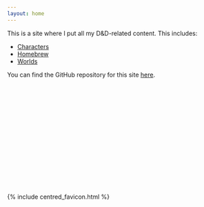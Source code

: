 ```yaml
---
layout: home
---
```


This is a site where I put all my D&D-related content. This includes:

- [Characters](./characters/)
- [Homebrew](./homebrew/)
- [Worlds](./worlds/)

You can find the GitHub repository for this site [here](https://github.com/Kira-Hudson/dnd).

<br /> <br /> <br /> <br /> <br /> <br /> <br />
<br /> <br /> <br /> <br /> <br /> <br /> <br />

{% include centred_favicon.html %}
